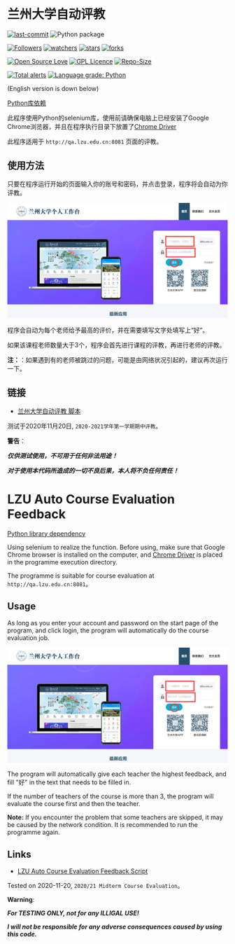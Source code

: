 # 兰州大学自动评教

[![last-commit](https://img.shields.io/github/last-commit/HollowMan6/LZU-Auto-Course-Evaluation-Feedback)](../../graphs/commit-activity)
![Python package](https://github.com/HollowMan6/LZU-Auto-Course-Evaluation-Feedback/workflows/Python%20package/badge.svg)

[![Followers](https://img.shields.io/github/followers/HollowMan6?style=social)](https://github.com/HollowMan6?tab=followers)
[![watchers](https://img.shields.io/github/watchers/HollowMan6/LZU-Auto-Course-Evaluation-Feedback?style=social)](../../watchers)
[![stars](https://img.shields.io/github/stars/HollowMan6/LZU-Auto-Course-Evaluation-Feedback?style=social)](../../stargazers)
[![forks](https://img.shields.io/github/forks/HollowMan6/LZU-Auto-Course-Evaluation-Feedback?style=social)](../../network/members)

[![Open Source Love](https://img.shields.io/badge/-%E2%9D%A4%20Open%20Source-Green?style=flat-square&logo=Github&logoColor=white&link=https://hollowman6.github.io/fund.html)](https://hollowman6.github.io/fund.html)
[![GPL Licence](https://img.shields.io/badge/license-GPL-blue)](https://opensource.org/licenses/GPL-3.0/)
[![Repo-Size](https://img.shields.io/github/repo-size/HollowMan6/LZU-Auto-Course-Evaluation-Feedback.svg)](../../archive/master.zip)

[![Total alerts](https://img.shields.io/lgtm/alerts/g/HollowMan6/LZU-Auto-Course-Evaluation-Feedback.svg?logo=lgtm&logoWidth=18)](https://lgtm.com/projects/g/HollowMan6/LZU-Auto-Course-Evaluation-Feedback/alerts/)
[![Language grade: Python](https://img.shields.io/lgtm/grade/python/g/HollowMan6/LZU-Auto-Course-Evaluation-Feedback.svg?logo=lgtm&logoWidth=18)](https://lgtm.com/projects/g/HollowMan6/LZU-Auto-Course-Evaluation-Feedback/context:python)

(English version is down below)

[Python库依赖](../../network/dependencies)

此程序使用Python的selenium库，使用前请确保电脑上已经安装了Google Chrome浏览器，并且在程序执行目录下放置了[Chrome Driver](https://chromedriver.chromium.org)

此程序适用于 `http://qa.lzu.edu.cn:8081` 页面的评教。

## 使用方法

只要在程序运行开始的页面输入你的账号和密码，并点击登录，程序将会自动为你评教。

![](login.png)

程序会自动为每个老师给予最高的评价，并在需要填写文字处填写上“好”。

如果该课程老师数量大于3个，程序会首先进行课程的评教，再进行老师的评教。

**注：**：如果遇到有的老师被跳过的问题，可能是由网络状况引起的，建议再次运行一下。

## 链接

* [兰州大学自动评教 脚本](LZU-Auto-Course-Evaluation-Feedback.py)

测试于2020年11月20日, `2020-2021学年第一学期期中评教`。

**警告**：

***仅供测试使用，不可用于任何非法用途！***

***对于使用本代码所造成的一切不良后果，本人将不负任何责任！***

# LZU Auto Course Evaluation Feedback

[Python library dependency](../../network/dependencies)

Using selenium to realize the function. Before using, make sure that Google Chrome browser is installed on the computer, and [Chrome Driver](https://chromedriver.chromium.org) is placed in the programme execution directory.

The programme is suitable for course evaluation at `http://qa.lzu.edu.cn:8081`。

## Usage

As long as you enter your account and password on the start page of the program, and click login, the program will automatically do the course evaluation job.

![](login.png)

The program will automatically give each teacher the highest feedback, and fill "好" in the text that needs to be filled in.

If the number of teachers of the course is more than 3, the program will evaluate the course first and then the teacher.

**Note:** If you encounter the problem that some teachers are skipped, it may be caused by the network condition. It is recommended to run the programme again.

## Links

* [LZU Auto Course Evaluation Feedback Script](LZU-Auto-Course-Evaluation-Feedback.py)

Tested on 2020-11-20, `2020/21 Midterm Course Evaluation`。

**Warning**:

***For TESTING ONLY, not for any ILLIGAL USE!***

***I will not be responsible for any adverse consequences caused by using this code.***
